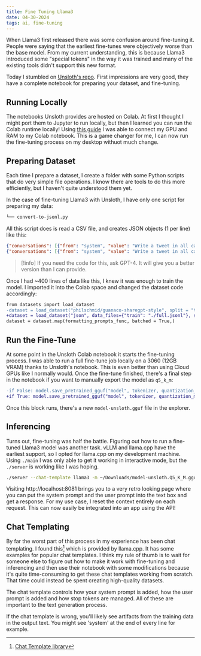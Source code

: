 ```yaml
---
title: Fine Tuning Llama3
date: 04-30-2024
tags: ai, fine-tuning
---
```


When Llama3 first released there was some confusion around fine-tuning it. People were saying that the earliest fine-tunes were objectively worse than the base model. From my current understanding, this is because Llama3 introduced some "special tokens" in the way it was trained and many of the existing tools didn't support this new format.

Today I stumbled on [Unsloth's repo](https://github.com/unslothai/unsloth). First impressions are very good, they have a complete notebook for preparing your dataset, and fine-tuning.

## Running Locally

The notebooks Unsloth provides are hosted on Colab. At first I thought I might port them to Jupyter to run locally, but then I learned you can run the Colab runtime locally! Using [this guide](https://research.google.com/colaboratory/local-runtimes.html) I was able to connect my GPU and RAM to my Colab notebook. This is a game changer for me, I can now run the fine-tuning process on my desktop withuot much change.

## Preparing Dataset

Each time I prepare a dataset, I create a folder with some Python scripts that do very simple file operations. I know there are tools to do this more efficiently, but I haven't quite understood them yet.

In the case of fine-tuning Llama3 with Unsloth, I have only one script for preparing my data:

```bash
└── convert-to-jsonl.py
```

All this script does is read a CSV file, and creates JSON objects (1 per line) like this:

```json title="data.jsonl"
{"conversations": [{"from": "system", "value": "Write a tweet in all capital letters."}, {"from": "human", "value": "The topic is: Rap music"}, {"from": "gpt", "value": "I LOVE RAP MUSIIIIIIIIC"}]}
{"conversations": [{"from": "system", "value": "Write a tweet in all capital letters."}, {"from": "human", "value": "The topic is: Pokemon"}, {"from": "gpt", "value": "SNORLAX. THAT'S THE TWEET."}]}
```

>[!info]
>If you need the code for this, ask GPT-4. It will give you a better version than I can provide.

Once I had ~400 lines of data like this, I knew it was enough to train the model. I imported it into the Colab space and changed the dataset code accordingly:

```diff
from datasets import load_dataset
-dataset = load_dataset("philschmid/guanaco-sharegpt-style", split = "train")
+dataset = load_dataset("json", data_files={"train": "./full.jsonl"}, split = "train")
dataset = dataset.map(formatting_prompts_func, batched = True,)
```

## Run the Fine-Tune

At some point in the Unsloth Colab notebook it starts the fine-tuning process. I was able to run a full fine-tune job locally on a 3060 (12GB VRAM) thanks to Unsloth's notebook. This is even better than using Cloud GPUs like I normally would. Once the fine-tune finished, there's a final step in the notebook if you want to manually export the model as `q5_k_m`:

```diff
-if False: model.save_pretrained_gguf("model", tokenizer, quantization_method = "q5_k_m")
+if True: model.save_pretrained_gguf("model", tokenizer, quantization_method = "q5_k_m")
```

Once this block runs, there's a new `model-unsloth.gguf` file in the explorer.

## Inferencing

Turns out, fine-tuning was half the battle. Figuring out how to run a fine-tuned Llama3 model was another task. vLLM and llama.cpp have the earliest support, so I opted for llama.cpp on my development machine. Using `./main` I was only able to get it working in interactive mode, but the `./server` is working like I was hoping.

```bash
./server --chat-template llama3 -m ~/Downloads/model-unsloth.Q5_K_M.gguf --port 8081
```

Visiting http://localhost:8081 brings you to a very retro looking page where you can put the system prompt and the user prompt into the text box and get a response. For my use case, I reset the context entirely on each request. This can now easily be integrated into an app using the API!

## Chat Templating

By far the worst part of this process in my experience has been chat templating. I found this[^1] which is provided by llama.cpp. It has some examples for popular chat templates. I think my rule of thumb is to wait for someone else to figure out how to make it work with fine-tuning and inferencing and then use their notebook with some modifications because it's quite time-consuming to get these chat templates working from scratch. That time could instead be spent creating high-quality datasets.

The chat template controls how your system prompt is added, how the user prompt is added and how stop tokens are managed. All of these are important to the text generation process.

If the chat template is wrong, you'll likely see artifacts from the training data in the output text. You might see 'system' at the end of every line for example.

[^1]: [Chat Template library](https://github.com/ggerganov/llama.cpp/wiki/Templates-supported-by-llama_chat_apply_template)